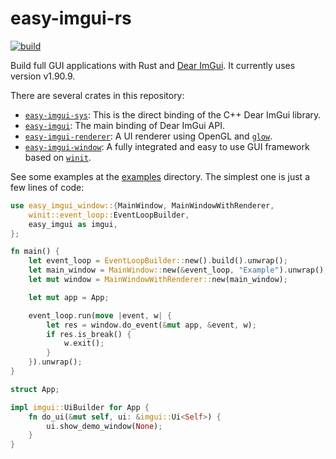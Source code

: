 # easy-imgui-rs

[![build](https://github.com/rodrigorc/easy-imgui-rs/actions/workflows/build.yaml/badge.svg?branch=main)](https://github.com/rodrigorc/easy-imgui-rs/actions/workflows/build.yaml)

Build full GUI applications with Rust and [Dear ImGui][dearimgui]. It currently uses version v1.90.9.

There are several crates in this repository:
 * [`easy-imgui-sys`](https://crates.io/crates/easy-imgui-sys): This is the direct binding of the C++ Dear ImGui library.
 * [`easy-imgui`](https://crates.io/crates/easy-imgui): The main binding of Dear ImGui API.
 * [`easy-imgui-renderer`](https://crates.io/crates/easy-imgui-renderer): A UI renderer using OpenGL and [`glow`][glow].
 * [`easy-imgui-window`](https://crates.io/crates/easy-imgui-window): A fully integrated and easy to use GUI framework based on [`winit`][winit].

See some examples at the [examples](https://github.com/rodrigorc/easy-imgui-rs/tree/main/easy-imgui-window/examples) directory. The simplest one is just a few lines of code:
```rust
use easy_imgui_window::{MainWindow, MainWindowWithRenderer,
    winit::event_loop::EventLoopBuilder,
    easy_imgui as imgui,
};

fn main() {
    let event_loop = EventLoopBuilder::new().build().unwrap();
    let main_window = MainWindow::new(&event_loop, "Example").unwrap();
    let mut window = MainWindowWithRenderer::new(main_window);

    let mut app = App;

    event_loop.run(move |event, w| {
        let res = window.do_event(&mut app, &event, w);
        if res.is_break() {
            w.exit();
        }
    }).unwrap();
}

struct App;

impl imgui::UiBuilder for App {
    fn do_ui(&mut self, ui: &imgui::Ui<Self>) {
        ui.show_demo_window(None);
    }
}
```

[dearimgui]: https://github.com/ocornut/imgui
[glow]: https://github.com/grovesNL/glow
[winit]: https://github.com/rust-windowing/winit
